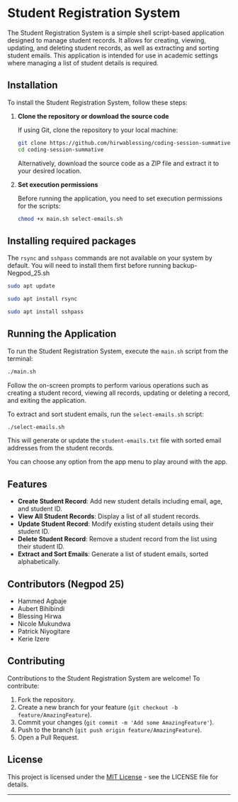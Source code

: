 # Student Registration System

The Student Registration System is a simple shell script-based application designed to manage student records. It allows for creating, viewing, updating, and deleting student records, as well as extracting and sorting student emails. This application is intended for use in academic settings where managing a list of student details is required.

## Installation

To install the Student Registration System, follow these steps:

1. **Clone the repository or download the source code**

   If using Git, clone the repository to your local machine:

   ```bash
   git clone https://github.com/hirwablessing/coding-session-summative
   cd coding-session-summative
   ```

   Alternatively, download the source code as a ZIP file and extract it to your desired location.

2. **Set execution permissions**

   Before running the application, you need to set execution permissions for the scripts:

   ```bash
   chmod +x main.sh select-emails.sh
   ```

## Installing required packages
The `rsync` and `sshpass` commands are not available on your system by default. You will need to install them first before running backup-Negpod_25.sh

```bash
sudo apt update
```

```bash
sudo apt install rsync
```

```bash
sudo apt install sshpass
```

## Running the Application

To run the Student Registration System, execute the `main.sh` script from the terminal:

```bash
./main.sh
```

Follow the on-screen prompts to perform various operations such as creating a student record, viewing all records, updating or deleting a record, and exiting the application.

To extract and sort student emails, run the `select-emails.sh` script:

```bash
./select-emails.sh
```

This will generate or update the `student-emails.txt` file with sorted email addresses from the student records.

You can choose any option from the app menu to play around with the app.

## Features

- **Create Student Record**: Add new student details including email, age, and student ID.
- **View All Student Records**: Display a list of all student records.
- **Update Student Record**: Modify existing student details using their student ID.
- **Delete Student Record**: Remove a student record from the list using their student ID.
- **Extract and Sort Emails**: Generate a list of student emails, sorted alphabetically.

## Contributors (Negpod 25)

- Hammed Agbaje
- Aubert Bihibindi
- Blessing Hirwa
- Nicole Mukundwa
- Patrick Niyogitare
- Kerie Izere 

## Contributing

Contributions to the Student Registration System are welcome! To contribute:

1. Fork the repository.
2. Create a new branch for your feature (`git checkout -b feature/AmazingFeature`).
3. Commit your changes (`git commit -m 'Add some AmazingFeature'`).
4. Push to the branch (`git push origin feature/AmazingFeature`).
5. Open a Pull Request.

## License

This project is licensed under the [MIT License](LICENSE.txt) - see the LICENSE file for details.

---
